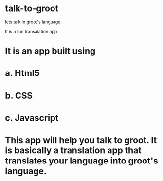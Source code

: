 # talk-to-groot
lets talk in groot's language

It is a fun transalation app

 
# It is an app built using
# a. Html5
# b. CSS
# c. Javascript
 
 
 # This app will help you talk to groot. It is basically a translation app that translates your language into groot's language.

